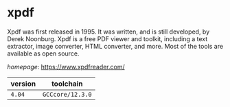 # xpdf

Xpdf was first released in 1995. It was written, and is still developed, by      Derek Noonburg. Xpdf is a free PDF viewer and toolkit, including a text extractor, image         converter, HTML converter, and more. Most of the tools are available as open source.

*homepage*: <https://www.xpdfreader.com/>

version | toolchain
--------|----------
``4.04`` | ``GCCcore/12.3.0``
